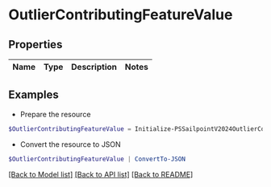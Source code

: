 # OutlierContributingFeatureValue
## Properties

Name | Type | Description | Notes
------------ | ------------- | ------------- | -------------

## Examples

- Prepare the resource
```powershell
$OutlierContributingFeatureValue = Initialize-PSSailpointV2024OutlierContributingFeatureValue 
```

- Convert the resource to JSON
```powershell
$OutlierContributingFeatureValue | ConvertTo-JSON
```

[[Back to Model list]](../README.md#documentation-for-models) [[Back to API list]](../README.md#documentation-for-api-endpoints) [[Back to README]](../README.md)

